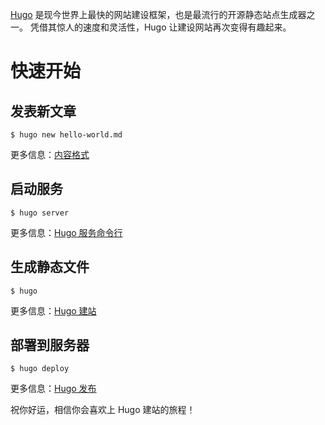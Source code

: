 [Hugo](https://gohugo.io/) 是现今世界上最快的网站建设框架，也是最流行的开源静态站点生成器之一。 凭借其惊人的速度和灵活性，Hugo 让建设网站再次变得有趣起来。

# 快速开始

## 发表新文章

```shell
$ hugo new hello-world.md
```

更多信息：[内容格式](https://gohugo.io/content-management/formats/)

## 启动服务

```shell
$ hugo server
```

更多信息：[Hugo 服务命令行](https://gohugo.io/commands/hugo_server/)

## 生成静态文件

```shell
$ hugo
```

更多信息：[Hugo 建站](https://gohugo.io/commands/hugo/)

## 部署到服务器

```language
$ hugo deploy
```

更多信息：[Hugo 发布](https://gohugo.io/commands/hugo_deploy/)

祝你好运，相信你会喜欢上 Hugo 建站的旅程！
